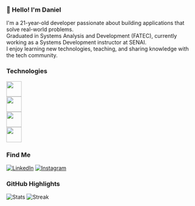 ### 👋 Hello! I'm Daniel
I'm a 21-year-old developer passionate about building applications that solve real-world problems.  
Graduated in Systems Analysis and Development (FATEC), currently working as a Systems Development instructor at SENAI.  
I enjoy learning new technologies, teaching, and sharing knowledge with the tech community.
### Technologies

<div align="left">

<img src="https://skillicons.dev/icons?i=dart,js,ts,py,html,css,tailwind,bootstrap" height="40" /><br>
<img src="https://skillicons.dev/icons?i=vue,flutter,nodejs,express,prisma,postgres,mysql,sqlite" height="40" /><br>
<img src="https://skillicons.dev/icons?i=postman,docker,cypress,vite,pinia,md,notion,figma" height="40" /><br>
<img src="https://skillicons.dev/icons?i=linux" height="40" />

</div>




### Find Me

[![LinkedIn](https://img.shields.io/badge/-LinkedIn-0077B5?style=flat&logo=linkedin&logoColor=white)](https://www.linkedin.com/in/dannmf/)
[![Instagram](https://img.shields.io/badge/-Instagram-E4405F?style=flat&logo=instagram&logoColor=white)](https://www.instagram.com/dannmf.exe/)


### GitHub Highlights

![Stats](https://github-readme-stats.vercel.app/api?username=dannmf&show_icons=true&theme=radical&hide_border=true&icon_color=10F700&count_private=true)
![Streak](https://github-readme-streak-stats.herokuapp.com?user=dannmf&theme=radical&hide_border=true&count_private=true)


